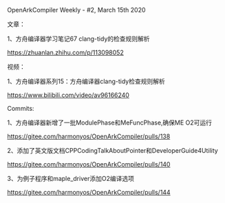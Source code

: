 OpenArkCompiler Weekly - #2, March 15th 2020

文章：

1、方舟编译器学习笔记67 clang-tidy的检查规则解析

https://zhuanlan.zhihu.com/p/113098052

视频：

1、方舟编译器系列15：方舟编译器clang-tidy检查规则解析

https://www.bilibili.com/video/av96166240

Commits:

1、方舟编译器新增了一批ModulePhase和MeFuncPhase,确保ME O2可运行

https://gitee.com/harmonyos/OpenArkCompiler/pulls/138

2、添加了英文版文档CPPCodingTalkAboutPointer和DeveloperGuide4Utility

https://gitee.com/harmonyos/OpenArkCompiler/pulls/140

3、为例子程序和maple_driver添加O2编译选项

https://gitee.com/harmonyos/OpenArkCompiler/pulls/144